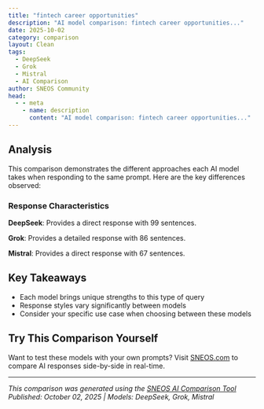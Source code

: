 ```yaml
---
title: "fintech career opportunities"
description: "AI model comparison: fintech career opportunities..."
date: 2025-10-02
category: comparison
layout: Clean
tags:
  - DeepSeek
  - Grok
  - Mistral
  - AI Comparison
author: SNEOS Community
head:
  - - meta
    - name: description
      content: "AI model comparison: fintech career opportunities..."
---
```


<ChatComparison
  title="fintech career opportunities"
  prompt="fintech career opportunities"
  :responses='{"DeepSeek": "Of course! The fintech sector is booming, and it offers a dynamic and lucrative career path at the intersection of finance, technology, and innovation. The opportunities are vast and go far beyond just coding.\n\nHere\u2019s a comprehensive breakdown of fintech career opportunities, categorized by function and domain.\n\n---\n\n### 1. By Core Function (The \u0022What You\u0027ll Do\u0022)\n\nThis is the most straightforward way to look at fintech roles.\n\n**A. Engineering \u0026 Product Development**\nThis is the backbone of any fintech company.\n* **Software Engineer/Developer:** Build the core platforms (Backend, Frontend, Full-Stack). Key languages include Python, Java, Go, Node.js, and SQL.\n* **Mobile App Developer:** Specialize in iOS (Swift) or Android (Kotlin) development for consumer-facing apps.\n* **DevOps/Site Reliability Engineer (SRE):** Ensure the platform is scalable, secure, and always available. Work with cloud platforms (AWS, Azure, GCP) and Kubernetes.\n* **Data Scientist \u0026 Data Analyst:** Use data to detect fraud, build credit models, personalize user experiences, and inform business strategy. Requires skills in SQL, Python (Pandas, Scikit-learn), and R.\n* **AI/ML Engineer:** Develop sophisticated algorithms for robo-advisors, algorithmic trading, underwriting, and chatbots.\n* **Cybersecurity Specialist:** Protect sensitive financial data from breaches and ensure compliance with security regulations. A critical and high-demand role.\n* **QA/Test Automation Engineer:** Build automated tests to ensure the reliability of financial software.\n\n**B. Product \u0026 Design**\nThese roles focus on the user and the business strategy.\n* **Product Manager:** The \u0022CEO of the product.\u0022 Define the product vision, create the roadmap, and work with engineering and design to bring it to life.\n* **UX/UI Designer:** Design intuitive, user-friendly, and accessible interfaces for complex financial products. User research and prototyping are key.\n* **Product Marketing Manager:** Develop go-to-market strategies, position the product, and drive user acquisition.\n\n**C. Data, Analytics \u0026 AI**\n* **Data Scientist:** (See above) Focus on predictive modeling and advanced algorithms.\n* **Data Analyst:** Translate data into actionable business insights, create dashboards, and track KPIs.\n* **Quantitative Analyst (\u0022Quant\u0022):** Primarily in trading and hedge fund fintechs. Develop complex mathematical models for pricing, risk, and trading strategies.\n\n**D. Business, Strategy \u0026 Operations**\nThe roles that keep the business running and growing.\n* **Strategy \u0026 Business Development:** Explore new markets, form partnerships, and drive long-term growth initiatives.\n* **Operations Manager:** Optimize internal processes, from customer onboarding to transaction processing. Often involves heavy workflow management.\n* **Finance \u0026 Accounting:** Manage the company\u0027s own finances, including fundraising, FP\u0026A (Financial Planning \u0026 Analysis), and reporting.\n* **Risk \u0026 Compliance Manager:** A **critically important** area. Ensure the company adheres to financial regulations (like KYC, AML, GDPR). This is a great entry point for those with finance/legal backgrounds.\n\n**E. Sales, Marketing \u0026 Customer Success**\n* **B2B Sales (Enterprise/Partnerships):** Sell fintech solutions to other businesses (e.g., selling payment processing to e-commerce stores).\n* **Growth Marketer:** Use digital channels (SEO, SEM, content) to acquire users cost-effectively.\n* **Customer Success/Support:** Help users navigate the product and resolve issues. Deep financial and product knowledge is essential.\n\n---\n\n### 2. By Fintech Domain (The \u0022Industry You\u0027ll Work In\u0022)\n\nYour role will vary significantly depending on the fintech sub-sector.\n\n* **Payments \u0026 Transfers:** (e.g., Stripe, PayPal, Wise)\n * **Roles:** Payments processing engineer, fraud analyst, international expansion manager.\n* **Digital Banking \u0026 Neobanks:** (e.g., Chime, N26, Revolut)\n * **Roles:** Core banking integration engineer, product manager for savings accounts, compliance officer.\n* **Blockchain \u0026 Cryptocurrency:** (e.g., Coinbase, Binance, Ripple)\n * **Roles:** Blockchain developer (Solidity, Rust), crypto-economist, tokenomics designer, security auditor.\n* **WealthTech \u0026 Investment:** (e.g., Robinhood, Betterment, eToro)\n * **Roles:** Trading systems engineer, quantitative analyst, investment product manager, financial advisor (with a tech focus).\n* **LendingTech:** (e.g., Affirm, LendingClub, SoFi)\n * **Roles:** Credit risk modeler, data scientist (for underwriting), loan operations specialist.\n* **InsurTech:** (e.g., Lemonade, Root Insurance)\n * **Roles:** Actuarial data scientist, claims automation specialist, IoT data analyst (for usage-based insurance).\n* **RegTech:** (e.g., ComplyAdvantage, Chainalysis)\n * **Roles:** Compliance analyst, regulatory reporting specialist, software engineer building KYC/AML tools.\n\n---\n\n### 3. Key Skills for a Fintech Career\n\n**Technical Skills:**\n* **Programming:** Python, Java, SQL, and Go are highly valued.\n* **Data Analysis:** Proficiency with SQL, data visualization (Tableau, Looker), and statistical analysis is a huge plus for almost any role.\n* **Cloud Computing:** Experience with AWS, Azure, or Google Cloud is essential for tech roles.\n* **Blockchain:** Understanding of smart contracts, DeFi, and distributed ledger technology for crypto-focused roles.\n* **Cybersecurity:** Knowledge of encryption, network security, and secure software development.\n\n**Business \u0026 Soft Skills:**\n* **Financial Literacy:** You don\u0027t need to be a CFA, but understanding basic financial concepts (APR, securities, risk, how markets work) is non-negotiable.\n* **Regulatory Awareness:** A basic understanding of KYC (Know Your Customer), AML (Anti-Money Laundering), PSD2 (in Europe), and data privacy laws is a major advantage.\n* **Problem-Solving:** Fintech is about solving complex, real-world problems in a regulated environment.\n* **Adaptability:** The industry moves incredibly fast. You need to be a continuous learner.\n\n---\n\n### How to Get Started in Fintech\n\n1. **Identify Your Entry Point:** Are you a software engineer, a data analyst, a marketing specialist, or a finance professional? Map your existing skills to the roles above.\n2. **Upskill:** Take online courses in Python, data analysis, or blockchain. Consider certifications like the CFA (for finance-heavy roles) or AWS Certified Cloud Practitioner (for tech roles).\n3. **Network:** Attend fintech meetups, webinars, and conferences (both virtual and in-person). Follow fintech thought leaders on LinkedIn and Twitter.\n4. **Gain Domain Knowledge:** Read industry publications like **Fintech Futures**, **The Block**, and **Finextra**. Understand the competitive landscape.\n5. **Consider Adjacent Moves:**\n * **From Big Tech to Fintech:** You have the tech skills; you just need to learn the finance domain.\n * **From Traditional Finance to Fintech:** You have the domain knowledge; you may need to adapt to a faster-paced, less hierarchical culture and pick up some tech fluency.\n\nThe fintech industry is diverse and welcomes talent from many backgrounds. The key is a passion for using technology to make financial services more efficient, accessible, and user-friendly.", "Grok": "Fintech, short for Financial Technology, is one of the fastest-growing industries, revolutionizing how financial services are delivered through the use of technology. It encompasses a wide range of applications, including digital payments, blockchain, lending platforms, personal finance apps, and more. As a result, career opportunities in fintech are diverse, lucrative, and in high demand. Below is an overview of fintech career opportunities, categorized by role types, skills required, and potential industries.\n\n---\n\n### **1. Types of Fintech Career Opportunities**\nFintech offers roles across technical, business, and hybrid domains. Here are some of the most prominent career paths:\n\n#### **Technical Roles**\nThese roles focus on building and maintaining the technology that powers fintech solutions:\n- **Software Engineer/Developer**: Design and develop applications, platforms, and systems for financial services (e.g., mobile banking apps, payment gateways).\n- **Data Scientist/Analyst**: Use data analytics, machine learning, and AI to analyze financial trends, detect fraud, assess risks, and improve customer experiences.\n- **Cybersecurity Specialist**: Protect sensitive financial data from cyber threats and ensure compliance with regulations.\n- **Blockchain Developer**: Work on decentralized technologies, cryptocurrencies, and smart contracts for secure transactions.\n- **DevOps Engineer**: Manage infrastructure, automate processes, and ensure smooth deployment of fintech platforms.\n- **AI/ML Engineer**: Develop algorithms for credit scoring, robo-advisors, or personalized financial recommendations.\n\n#### **Business and Strategy Roles**\nThese roles focus on the business side of fintech and often require an understanding of finance and technology:\n- **Product Manager**: Oversee the development and launch of fintech products, bridging the gap between technical teams and business goals.\n- **Business Analyst**: Analyze market needs, customer behavior, and financial data to recommend business strategies.\n- **Financial Analyst**: Evaluate financial products, assess market risks, and provide insights for investment or lending platforms.\n- **Compliance Officer**: Ensure that fintech companies adhere to financial regulations and legal standards.\n- **Risk Manager**: Identify and mitigate financial and operational risks in fintech operations.\n\n#### **Marketing and Sales Roles**\nThese roles focus on customer acquisition and retention:\n- **Digital Marketing Specialist**: Promote fintech products through digital channels, SEO, social media, and content marketing.\n- **Sales Manager**: Drive customer adoption of fintech solutions, especially in B2B contexts like payment processing or lending platforms.\n- **Customer Success Manager**: Support clients or users, ensuring they get the most out of fintech products and services.\n\n#### **Emerging and Specialized Roles**\nAs fintech evolves, new roles are emerging:\n- **RegTech Specialist**: Focus on regulatory technology to streamline compliance processes using automation.\n- **InsurTech Specialist**: Work on technology solutions for the insurance industry, such as AI-driven claims processing.\n- **Crypto Analyst**: Specialize in cryptocurrencies, NFT markets, and blockchain-based financial solutions.\n- **UX/UI Designer**: Create intuitive and user-friendly interfaces for fintech apps and platforms.\n\n---\n\n### **2. Key Skills for a Fintech Career**\nTo succeed in fintech, a combination of technical, financial, and soft skills is often required depending on the role:\n- **Technical Skills**:\n - Programming languages (Python, Java, C\u002B\u002B, JavaScript, etc.)\n - Data analysis tools (SQL, R, Excel, Tableau)\n - Cloud computing (AWS, Azure, Google Cloud)\n - Blockchain and cryptocurrency knowledge\n - Cybersecurity and data protection expertise\n- **Finance and Business Skills**:\n - Understanding of financial markets, banking, and investment products\n - Knowledge of regulatory frameworks (e.g., GDPR, AML, KYC)\n - Risk assessment and management\n- **Soft Skills**:\n - Problem-solving and analytical thinking\n - Communication and collaboration\n - Adaptability to rapidly evolving technology\n\n---\n\n### **3. Fintech Sectors Offering Career Opportunities**\nFintech is a broad field with opportunities in various sub-sectors. Some of the most prominent include:\n- **Digital Payments**: Companies like PayPal, Stripe, and Square focus on online transactions and payment processing.\n- **Lending and Crowdfunding**: Platforms like LendingClub and Funding Societies offer peer-to-peer lending and alternative financing.\n- **Personal Finance and Wealth Management**: Apps like Mint, Robinhood, and Wealthfront help users manage investments and savings.\n- **Blockchain and Cryptocurrency**: Companies like Coinbase and Binance focus on digital currencies and decentralized finance (DeFi).\n- **InsurTech**: Innovators like Lemonade use AI to streamline insurance processes.\n- **RegTech**: Solutions like Chainalysis focus on compliance and anti-money laundering (AML) monitoring.\n- **Banking-as-a-Service (BaaS)**: Platforms like Plaid enable third-party developers to integrate banking services into their apps.\n\n---\n\n### **4. Educational Background and Certifications**\nWhile a specific degree isn\u2019t always required, certain educational backgrounds and certifications can help you stand out:\n- **Degrees**:\n - Computer Science, Information Technology, or Engineering for technical roles\n - Finance, Economics, or Business Administration for business roles\n - Data Science or Statistics for analytical roles\n- **Certifications**:\n - Certified Financial Analyst (CFA) for finance-related roles\n - Certified Information Systems Security Professional (CISSP) for cybersecurity\n - AWS Certified Solutions Architect for cloud-based roles\n - Blockchain certifications (e.g., Certified Blockchain Developer)\n - Data Science certifications (e.g., from Coursera, edX, or Udemy)\n\nMany fintech roles also value practical experience, so internships, bootcamps, and personal projects (e.g., building a finance app) can be just as impactful as formal education.\n\n---\n\n### **5. How to Get Started in Fintech**\n1. **Identify Your Interest**: Decide whether you\u2019re more inclined towards tech (coding, cybersecurity) or business (finance, marketing) roles.\n2. **Build Relevant Skills**: Take online courses on platforms like Coursera, Udemy, or LinkedIn Learning to learn coding, data analysis, or financial concepts.\n3. **Gain Experience**: Look for internships, freelance projects, or entry-level roles at fintech startups or established companies.\n4. **Network**: Join fintech communities, attend industry events (e.g., Fintech World Conference), and connect with professionals on LinkedIn.\n5. **Stay Updated**: Follow fintech trends through blogs, podcasts, and news outlets like FinTech Magazine or TechCrunch.\n\n---\n\n### **6. Salary and Growth Prospects**\nFintech careers are known for competitive salaries and high growth potential due to the industry\u2019s rapid expansion.\n- **Entry-Level Roles**: Salaries range from $40,000 to $70,000 per year (e.g., Junior Developer, Analyst) depending on location and company.\n- **Mid-Level Roles**: Salaries range from $80,000 to $120,000\u002B (e.g., Product Manager, Senior Developer).\n- **Senior Roles**: Salaries can exceed $150,000\u002B for roles like CTO, Head of Compliance, or AI Specialist.\n- **Growth**: The fintech industry is projected to grow at a CAGR of 20-25% over the next decade, according to various industry reports, creating millions of jobs globally.\n\n---\n\n### **7. Top Fintech Companies Hiring**\nSome leading fintech companies to explore for career opportunities include:\n- **Global Giants**: PayPal, Stripe, Square, Adyen, Revolut\n- **Investment and Wealth Tech**: Robinhood, Wealthfront, Betterment\n- **Crypto and Blockchain**: Coinbase, Binance, Ripple\n- **Lending Platforms**: SoFi, LendingClub, Affirm\n- **Banking and Neobanks**: Chime, Monzo, N26\n\nAdditionally, many traditional banks (e.g., JPMorgan Chase, Goldman Sachs) and tech giants (e.g., Google, Apple with Apple Pay) are investing heavily in fintech, creating hybrid opportunities.\n\n---\n\n### **8. Challenges in a Fintech Career**\n- **Regulation**: Fintech operates in a heavily regulated space, requiring constant adaptation to changing laws.\n- **Competition**: The industry is highly competitive, with startups and established players vying for talent.\n- **Pace of Change**: Rapid technological advancements mean professionals must continuously upskill to remain relevant.\n- **Risk**: Working with financial data involves significant responsibility, as errors or breaches can have severe consequences.\n\n---\n\n### **Conclusion**\nA career in fintech offers a dynamic and rewarding path for individuals passionate about technology and finance. Whether you\u2019re a coder, a financial expert, or a marketer, there\u2019s a role for you in this industry. By building the right skills, gaining experience, and staying updated on trends, you can position yourself for success in this booming field. Start exploring job boards like Indeed, Glassdoor, and LinkedIn, or join fintech-specific platforms like AngelList for startup opportunities. If you have a specific role or sub-sector in mind, let me know, and I can provide more tailored advice!", "Mistral": "Fintech, short for financial technology, is a rapidly growing sector that offers a wide range of career opportunities. Here are some key areas and roles within the fintech industry:\n\n### 1. **Software Development and Engineering**\n - **Software Developer/Engineer**: Develop and maintain fintech applications and platforms.\n - **Full-Stack Developer**: Work on both front-end and back-end development.\n - **Mobile App Developer**: Create and optimize mobile applications for fintech services.\n - **DevOps Engineer**: Ensure smooth deployment and operation of fintech systems.\n\n### 2. **Data Science and Analytics**\n - **Data Scientist**: Analyze large datasets to derive insights and improve financial products.\n - **Data Analyst**: Collect, process, and perform statistical analyses of data.\n - **Machine Learning Engineer**: Develop and implement machine learning models for financial applications.\n\n### 3. **Cybersecurity**\n - **Cybersecurity Analyst**: Protect fintech systems from cyber threats.\n - **Information Security Manager**: Oversee the security of financial data and systems.\n - **Penetration Tester**: Test the security of fintech applications and infrastructure.\n\n### 4. **Product Management**\n - **Product Manager**: Oversee the development and launch of fintech products.\n - **Product Owner**: Work closely with development teams to ensure product requirements are met.\n - **UX/UI Designer**: Design user-friendly interfaces for fintech applications.\n\n### 5. **Financial Services**\n - **Financial Analyst**: Analyze financial data and provide insights for decision-making.\n - **Risk Manager**: Assess and manage financial risks associated with fintech products.\n - **Compliance Officer**: Ensure that fintech products comply with regulatory requirements.\n\n### 6. **Marketing and Sales**\n - **Digital Marketing Specialist**: Promote fintech products through digital channels.\n - **Sales Manager**: Develop and execute sales strategies for fintech products.\n - **Content Creator**: Develop content to educate and engage fintech users.\n\n### 7. **Customer Support and Operations**\n - **Customer Support Specialist**: Provide assistance and resolve issues for fintech users.\n - **Operations Manager**: Oversee the day-to-day operations of fintech services.\n - **Customer Success Manager**: Ensure that customers achieve their desired outcomes using fintech products.\n\n### 8. **Blockchain and Cryptocurrency**\n - **Blockchain Developer**: Develop blockchain-based fintech solutions.\n - **Cryptocurrency Analyst**: Analyze and provide insights on cryptocurrency markets.\n - **Smart Contract Developer**: Create and deploy smart contracts for fintech applications.\n\n### 9. **Investment and Wealth Management**\n - **Investment Analyst**: Analyze investment opportunities and provide recommendations.\n - **Wealth Manager**: Manage and grow clients\u0027 financial assets.\n - **Financial Advisor**: Provide financial advice and planning services.\n\n### 10. **Legal and Regulatory**\n - **Legal Counsel**: Provide legal advice and ensure compliance with financial regulations.\n - **Regulatory Affairs Specialist**: Monitor and interpret regulatory changes affecting fintech.\n\n### 11. **Consulting and Advisory**\n - **Fintech Consultant**: Provide strategic advice to fintech companies.\n - **Business Analyst**: Analyze business processes and recommend improvements.\n\n### 12. **Artificial Intelligence and Robotics**\n - **AI Engineer**: Develop AI-driven solutions for fintech applications.\n - **Robotic Process Automation (RPA) Developer**: Automate repetitive tasks in financial processes.\n\n### 13. **Innovation and Research**\n - **Innovation Manager**: Drive innovation within fintech companies.\n - **Research Analyst**: Conduct research on emerging fintech trends and technologies.\n\n### 14. **Human Resources**\n - **HR Manager**: Oversee recruitment, training, and employee relations in fintech companies.\n - **Talent Acquisition Specialist**: Recruit top talent for fintech roles.\n\n### 15. **Financial Education and Training**\n - **Financial Educator**: Develop and deliver educational content on fintech topics.\n - **Training Specialist**: Provide training and development programs for fintech employees.\n\n### Tips for Pursuing a Career in Fintech:\n1. **Education and Skills**: Pursue relevant degrees or certifications in fields like computer science, finance, data science, or cybersecurity.\n2. **Networking**: Attend fintech conferences, join professional organizations, and connect with industry professionals.\n3. **Internships and Experience**: Gain practical experience through internships, co-op programs, or entry-level positions.\n4. **Stay Updated**: Keep up with the latest trends and technologies in the fintech industry.\n5. **Soft Skills**: Develop strong communication, problem-solving, and teamwork skills.\n\nFintech is a dynamic and evolving field, offering numerous opportunities for those with the right skills and passion."}' 
  published-date="14:04"
/>

## Analysis

This comparison demonstrates the different approaches each AI model takes when responding to the same prompt. Here are the key differences observed:

### Response Characteristics

**DeepSeek**: Provides a direct response with 99 sentences. 

**Grok**: Provides a detailed response with 86 sentences. 

**Mistral**: Provides a direct response with 67 sentences. 

## Key Takeaways

- Each model brings unique strengths to this type of query
- Response styles vary significantly between models
- Consider your specific use case when choosing between these models

## Try This Comparison Yourself

Want to test these models with your own prompts? Visit [SNEOS.com](https://sneos.com) to compare AI responses side-by-side in real-time.

---

*This comparison was generated using the [SNEOS AI Comparison Tool](https://sneos.com)*
*Published: October 02, 2025 | Models: DeepSeek, Grok, Mistral*
